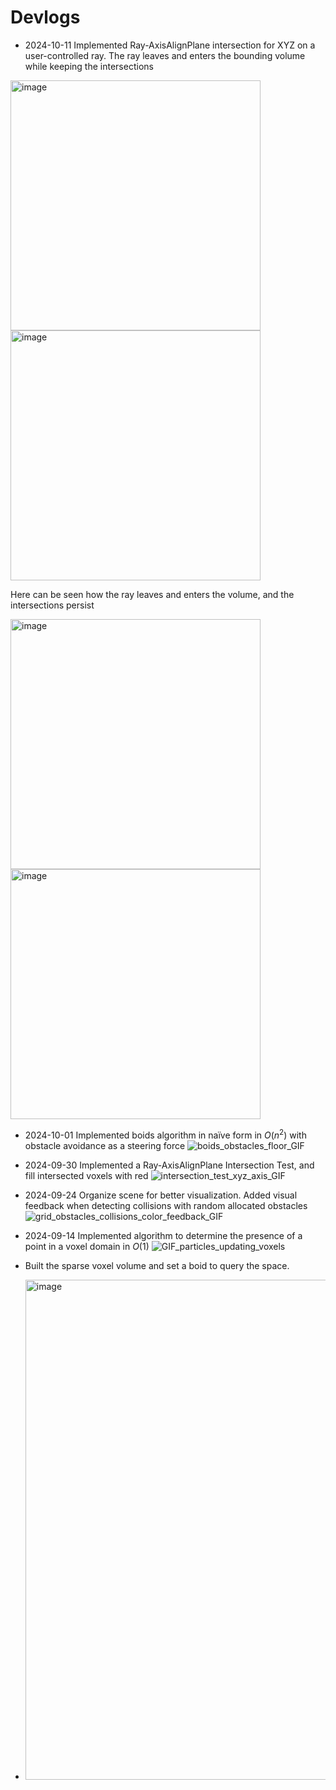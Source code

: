 # Devlogs
- 2024-10-11 Implemented Ray-AxisAlignPlane intersection for XYZ on a user-controlled ray. The ray leaves and enters the bounding volume while keeping the intersections
<img width="400" alt="image" src="https://github.com/user-attachments/assets/df9e1d7f-5021-4748-a7f1-6b0ae5ba68b7">
<img width="400" alt="image" src="https://github.com/user-attachments/assets/6c7df04e-a9f7-4cd7-aa70-b4b079645729">
<p> Here can be seen how the ray leaves and enters the volume, and the intersections persist </p>
<img width="400" alt="image" src="https://github.com/user-attachments/assets/963b99a4-e775-4128-b00f-f8a33ffb47a5">
<img width="400" alt="image" src="https://github.com/user-attachments/assets/20f541cd-1a97-49e1-aa68-4ff947e63779">

- 2024-10-01 Implemented boids algorithm in naïve form in $O(n^2)$ with obstacle avoidance as a steering force
![boids_obstacles_floor_GIF](https://github.com/user-attachments/assets/ba46988c-e8d3-4a20-8dcd-78e4a7d64d3f)
- 2024-09-30 Implemented a Ray-AxisAlignPlane Intersection Test, and fill intersected voxels with red
![intersection_test_xyz_axis_GIF](https://github.com/user-attachments/assets/3c6cbbee-2706-4c11-a69f-5b1927b4bdb6)
- 2024-09-24 Organize scene for better visualization. Added visual feedback when detecting collisions with random allocated obstacles
![grid_obstacles_collisions_color_feedback_GIF](https://github.com/user-attachments/assets/ae475cd1-a9c2-4972-b114-fe9c2d6424f1)
- 2024-09-14 Implemented algorithm to determine the presence of a point in a voxel domain in $O(1)$
![GIF_particles_updating_voxels](https://github.com/user-attachments/assets/3a2bf8c8-9ad3-441f-be52-a968e9f43556)

- Built the sparse voxel volume and set a boid to query the space.
- <img width="800" alt="image" src="https://github.com/user-attachments/assets/72566f1e-3199-469a-a185-27807ba22981">
